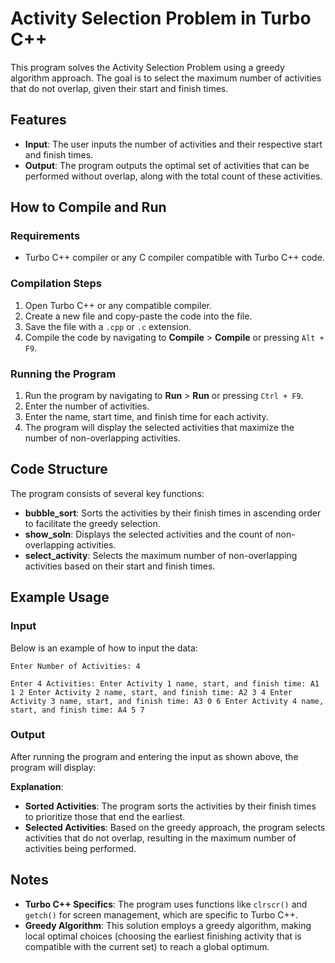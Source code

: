 # Activity Selection Problem in Turbo C++

This program solves the Activity Selection Problem using a greedy algorithm approach. The goal is to select the maximum number of activities that do not overlap, given their start and finish times.

## Features

- **Input**: The user inputs the number of activities and their respective start and finish times.
- **Output**: The program outputs the optimal set of activities that can be performed without overlap, along with the total count of these activities.

## How to Compile and Run

### Requirements

- Turbo C++ compiler or any C compiler compatible with Turbo C++ code.

### Compilation Steps

1. Open Turbo C++ or any compatible compiler.
2. Create a new file and copy-paste the code into the file.
3. Save the file with a `.cpp` or `.c` extension.
4. Compile the code by navigating to **Compile** > **Compile** or pressing `Alt + F9`.

### Running the Program

1. Run the program by navigating to **Run** > **Run** or pressing `Ctrl + F9`.
2. Enter the number of activities.
3. Enter the name, start time, and finish time for each activity.
4. The program will display the selected activities that maximize the number of non-overlapping activities.

## Code Structure

The program consists of several key functions:

- **bubble_sort**: Sorts the activities by their finish times in ascending order to facilitate the greedy selection.
- **show_soln**: Displays the selected activities and the count of non-overlapping activities.
- **select_activity**: Selects the maximum number of non-overlapping activities based on their start and finish times.

## Example Usage

### Input

Below is an example of how to input the data:

```bach
Enter Number of Activities: 4

Enter 4 Activities: Enter Activity 1 name, start, and finish time: A1 1 2 Enter Activity 2 name, start, and finish time: A2 3 4 Enter Activity 3 name, start, and finish time: A3 0 6 Enter Activity 4 name, start, and finish time: A4 5 7
```

### Output

After running the program and entering the input as shown above, the program will display:


**Explanation**:

- **Sorted Activities**: The program sorts the activities by their finish times to prioritize those that end the earliest.
- **Selected Activities**: Based on the greedy approach, the program selects activities that do not overlap, resulting in the maximum number of activities being performed.

## Notes

- **Turbo C++ Specifics**: The program uses functions like `clrscr()` and `getch()` for screen management, which are specific to Turbo C++.
- **Greedy Algorithm**: This solution employs a greedy algorithm, making local optimal choices (choosing the earliest finishing activity that is compatible with the current set) to reach a global optimum.

